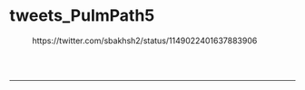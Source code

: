 # tweets_PulmPath5


<figure class="wp-block-embed-twitter wp-block-embed is-type-rich">
<div class="wp-block-embed__wrapper">
https://twitter.com/sbakhsh2/status/1149022401637883906</div></figure>
<br>
<br>
<hr>
